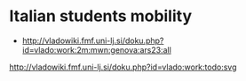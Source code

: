 # Italian students mobility

- http://vladowiki.fmf.uni-lj.si/doku.php?id=vlado:work:2m:mwn:genova:ars23:all

http://vladowiki.fmf.uni-lj.si/doku.php?id=vlado:work:todo:svg
